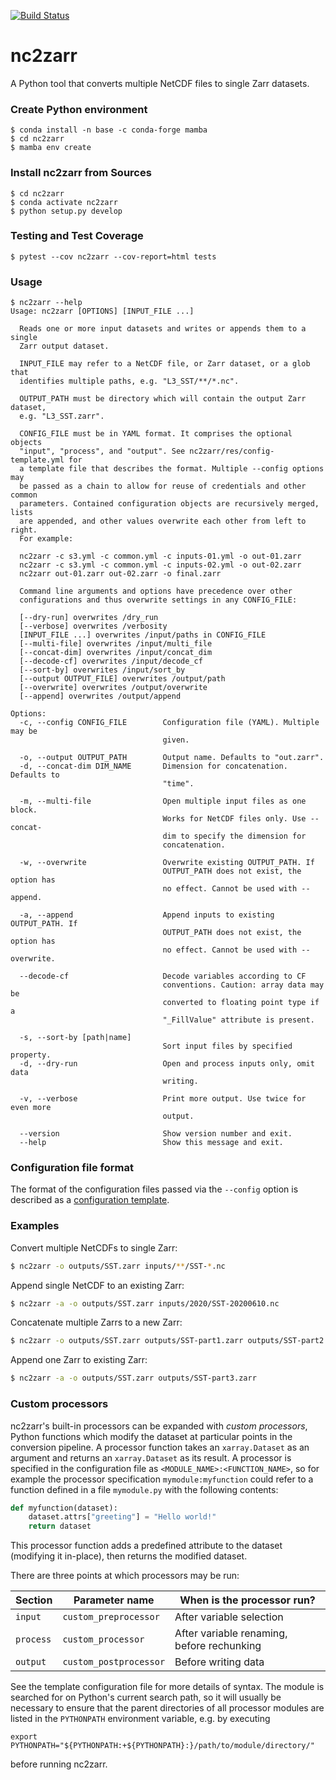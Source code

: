 [![Build Status](https://ci.appveyor.com/api/projects/status/n8c8lhbvcbvg3mht/branch/main?svg=true)](https://ci.appveyor.com/project/bcdev/nc2zarr)

# nc2zarr

A Python tool that converts multiple NetCDF files to single Zarr datasets.

### Create Python environment

    $ conda install -n base -c conda-forge mamba
    $ cd nc2zarr
    $ mamba env create

### Install nc2zarr from Sources

    $ cd nc2zarr
    $ conda activate nc2zarr
    $ python setup.py develop

### Testing and Test Coverage

    $ pytest --cov nc2zarr --cov-report=html tests   

### Usage

```
$ nc2zarr --help
Usage: nc2zarr [OPTIONS] [INPUT_FILE ...]

  Reads one or more input datasets and writes or appends them to a single
  Zarr output dataset.

  INPUT_FILE may refer to a NetCDF file, or Zarr dataset, or a glob that
  identifies multiple paths, e.g. "L3_SST/**/*.nc".

  OUTPUT_PATH must be directory which will contain the output Zarr dataset,
  e.g. "L3_SST.zarr".

  CONFIG_FILE must be in YAML format. It comprises the optional objects
  "input", "process", and "output". See nc2zarr/res/config-template.yml for
  a template file that describes the format. Multiple --config options may
  be passed as a chain to allow for reuse of credentials and other common
  parameters. Contained configuration objects are recursively merged, lists
  are appended, and other values overwrite each other from left to right.
  For example:

  nc2zarr -c s3.yml -c common.yml -c inputs-01.yml -o out-01.zarr
  nc2zarr -c s3.yml -c common.yml -c inputs-02.yml -o out-02.zarr
  nc2zarr out-01.zarr out-02.zarr -o final.zarr

  Command line arguments and options have precedence over other
  configurations and thus overwrite settings in any CONFIG_FILE:

  [--dry-run] overwrites /dry_run
  [--verbose] overwrites /verbosity
  [INPUT_FILE ...] overwrites /input/paths in CONFIG_FILE
  [--multi-file] overwrites /input/multi_file
  [--concat-dim] overwrites /input/concat_dim
  [--decode-cf] overwrites /input/decode_cf
  [--sort-by] overwrites /input/sort_by
  [--output OUTPUT_FILE] overwrites /output/path
  [--overwrite] overwrites /output/overwrite
  [--append] overwrites /output/append

Options:
  -c, --config CONFIG_FILE        Configuration file (YAML). Multiple may be
                                  given.

  -o, --output OUTPUT_PATH        Output name. Defaults to "out.zarr".
  -d, --concat-dim DIM_NAME       Dimension for concatenation. Defaults to
                                  "time".

  -m, --multi-file                Open multiple input files as one block.
                                  Works for NetCDF files only. Use --concat-
                                  dim to specify the dimension for
                                  concatenation.

  -w, --overwrite                 Overwrite existing OUTPUT_PATH. If
                                  OUTPUT_PATH does not exist, the option has
                                  no effect. Cannot be used with --append.

  -a, --append                    Append inputs to existing OUTPUT_PATH. If
                                  OUTPUT_PATH does not exist, the option has
                                  no effect. Cannot be used with --overwrite.

  --decode-cf                     Decode variables according to CF
                                  conventions. Caution: array data may be
                                  converted to floating point type if a
                                  "_FillValue" attribute is present.

  -s, --sort-by [path|name]
                                  Sort input files by specified property.
  -d, --dry-run                   Open and process inputs only, omit data
                                  writing.

  -v, --verbose                   Print more output. Use twice for even more
                                  output.

  --version                       Show version number and exit.
  --help                          Show this message and exit.
```

### Configuration file format

The format of the configuration files passed via the `--config` option is described
as a [configuration template](https://github.com/bcdev/nc2zarr/blob/main/nc2zarr/res/config-template.yml).

### Examples

Convert multiple NetCDFs to single Zarr:

```bash
$ nc2zarr -o outputs/SST.zarr inputs/**/SST-*.nc
```

Append single NetCDF to an existing Zarr:

```bash
$ nc2zarr -a -o outputs/SST.zarr inputs/2020/SST-20200610.nc
```

Concatenate multiple Zarrs to a new Zarr:

```bash
$ nc2zarr -o outputs/SST.zarr outputs/SST-part1.zarr outputs/SST-part2.zarr
```

Append one Zarr to existing Zarr:

```bash
$ nc2zarr -a -o outputs/SST.zarr outputs/SST-part3.zarr
```

### Custom processors

nc2zarr's built-in processors can be expanded with _custom processors_, Python
functions which modify the dataset at particular points in the conversion
pipeline. A processor function takes an `xarray.Dataset` as an argument and
returns an `xarray.Dataset` as its result. A processor is specified in the
configuration file as `<MODULE_NAME>:<FUNCTION_NAME>`, so for example the
processor specification `mymodule:myfunction` could refer to a function
defined in a file `mymodule.py` with the following contents:

```python
def myfunction(dataset):
    dataset.attrs["greeting"] = "Hello world!"
    return dataset
```

This processor function adds a predefined attribute to the dataset (modifying
it in-place), then returns the modified dataset.

There are three points at which processors may be run:

| Section | Parameter name | When is the processor run? |
| -- | -- | -- |
| `input`   | `custom_preprocessor`  | After variable selection |
| `process` | `custom_processor` | After variable renaming, before rechunking |
| `output`  | `custom_postprocessor` | Before writing data |

See the template configuration file for more details of syntax. The module is
searched for on Python's current search path, so it will usually be necessary
to ensure that the parent directories of all processor modules are listed in
the `PYTHONPATH` environment variable, e.g. by executing

```shell
export PYTHONPATH="${PYTHONPATH:+${PYTHONPATH}:}/path/to/module/directory/"
```

before running nc2zarr.
